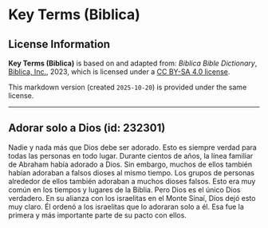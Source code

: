 # Key Terms (Biblica)

## License Information

**Key Terms (Biblica)** is based on and adapted from: _Biblica Bible Dictionary_, [Biblica, Inc.](https://www.biblica.com/), 2023, which is licensed under a [CC BY-SA 4.0 license](https://creativecommons.org/licenses/by-sa/4.0/legalcode.en).

This markdown version (created `2025-10-20`) is provided under the same license.



--------------------------------

## Adorar solo a Dios (id: 232301)

Nadie y nada más que Dios debe ser adorado. Esto es siempre verdad para todas las personas en todo lugar. Durante cientos de años, la línea familiar de Abraham había adorado a Dios. Sin embargo, muchos de ellos también habían adoraban a falsos dioses al mismo tiempo. Los grupos de personas alrededor de ellos también adoraban a muchos dioses falsos. Esto era muy común en los tiempos y lugares de la Biblia. Pero Dios es el único Dios verdadero. En su alianza con los israelitas en el Monte Sinaí, Dios dejó esto muy claro. Él ordenó a los israelitas que lo adoraran solo a él. Esa fue la primera y más importante parte de su pacto con ellos.



